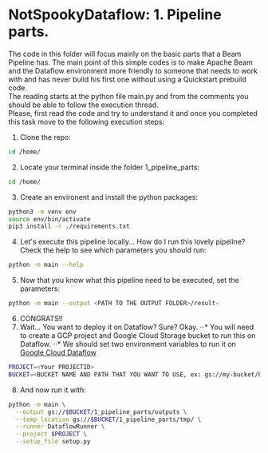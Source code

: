 <h1>NotSpookyDataflow: 1. Pipeline parts.</h1>
The code in this folder will focus mainly on the basic parts that a Beam Pipeline has. 
The main point of this simple codes is to make Apache Beam and the Dataflow environment more friendly to someone that needs to work with and has never build his first one without using a Quickstart prebuild code. 
<br>
The reading starts at the python file main.py and from the comments you should be able to follow the execution thread. 
<br>
Please, first read the code and try to understand it and once you completed this task move to the following execution steps:<br>

1. Clone the repo:
```sh
cd /home/
```
2. Locate your terminal inside the folder 1_pipeline_parts:
```sh
cd /home/
```
3. Create an environent and install the python packages:
```sh
python3 -m venv env
source env/bin/activate
pip3 install -r ./requirements.txt
```
4. Let's execute this pipeline locally... How do I run this lovely pipeline? Check the help to see which parameters you should run:
```sh
python -m main --help
```
5. Now that you know what this pipeline need to be executed, set the parameters:
```sh
python -m main --output <PATH TO THE OUTPUT FOLDER>/result-
```
6. CONGRATS!!
7. Wait... You want to deploy it on Dataflow? Sure? Okay.
⋅⋅* You will need to create a GCP project and Google Cloud Storage bucket to run this on Dataflow.
⋅⋅* We should set two environment variables to run it on [Google Cloud Dataflow][1]
```sh
PROJECT=<Your PROJECTID>
BUCKET=<BUCKET NAME AND PATH THAT YOU WANT TO USE, ex: gs://my-bucket/blabla/ >
```
8. And now run it with:
```sh
python -m main \
  --output gs://$BUCKET/1_pipeline_parts/outputs \
  --temp_location gs://$BUCKET/1_pipeline_parts/tmp/ \
  --runner DataflowRunner \
  --project $PROJECT \
  --setup_file setup.py
```

[1]: https://cloud.google.com/dataflow/docs/quickstarts/quickstart-python#run-wordcount-locally
